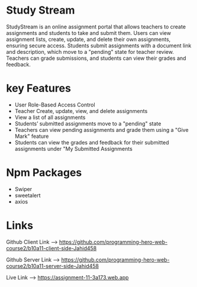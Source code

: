 
# Study Stream
StudyStream is an online assignment portal that allows teachers to create assignments and students to take and submit them. Users can view assignment lists, create, update, and delete their own assignments, ensuring secure access. Students submit assignments with a document link and description, which move to a "pending" state for teacher review. Teachers can grade submissions, and students can view their grades and feedback.

# key Features 

- User Role-Based Access Control
- Teacher Create, update, view, and delete assignments
- View a list of all assignments
- Students’ submitted assignments move to a "pending" state
- Teachers can view pending assignments and grade them using a "Give Mark" feature
- Students can view the grades and feedback for their submitted assignments under "My Submitted Assignments

# Npm Packages 
 - Swiper 
 - sweetalert
 - axios
 
 # Links
Github Client Link --> https://github.com/programming-hero-web-course2/b10a11-client-side-Jahid458

Github Server Link --> https://github.com/programming-hero-web-course2/b10a11-server-side-Jahid458

Live Link --> https://assignment-11-3a173.web.app